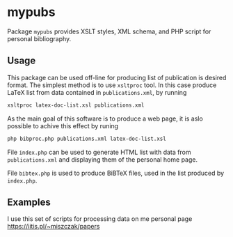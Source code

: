 # mypubs

Package `mypubs` provides XSLT styles, XML schema, and PHP script for personal bibliography.

## Usage

This package can be used off-line for producing list of publication is desired format. The simplest method is to use `xsltproc` tool. In this case produce LaTeX list from data contained in `publications.xml`, by running

```bash
xsltproc latex-doc-list.xsl publications.xml 
```

As the main goal of this software is to produce a web page, it is aslo possible to achive this effect by runing 

```bash
php bibproc.php publications.xml latex-doc-list.xsl
```

File `index.php` can be used to generate HTML list with data from `publications.xml` and displaying them of the personal home page.

File `bibtex.php` is used to produce BiBTeX files, used in the list produced by `index.php`.

## Examples

I use this set of scripts for processing data on me personal page https://iitis.pl/~miszczak/papers
